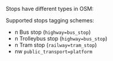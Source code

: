 Stops have different types in OSM:

Supported stops tagging schemes:
* n Bus stop (`highway=bus_stop`)
* n Trolleybus stop (`highway=bus_stop`)
* n Tram stop (`railway=tram_stop`)
* nw `public_transport=platform`






